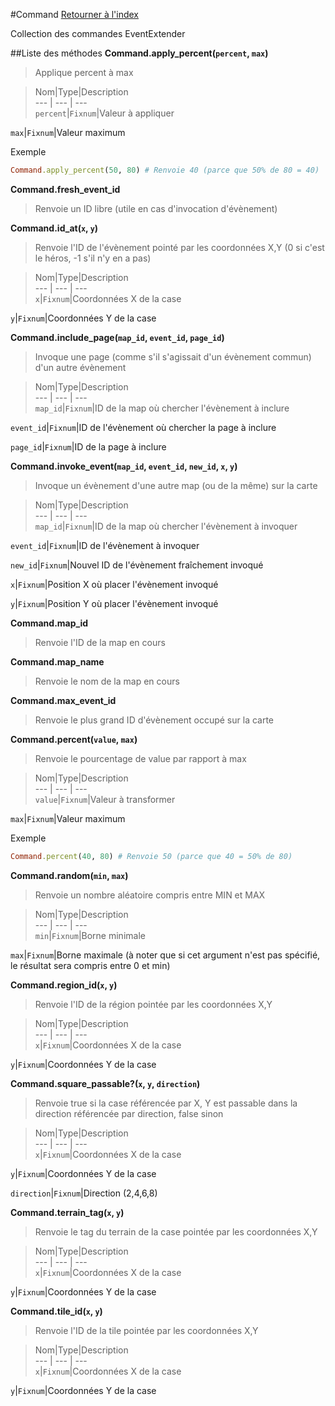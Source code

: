 #Command
[Retourner à l'index](README.md)

Collection des commandes EventExtender

##Liste des méthodes
**Command.apply_percent(`percent`, `max`)**

> Applique percent à max  
  
> Nom|Type|Description  
--- | --- | ---  
`percent`|`Fixnum`|Valeur à appliquer

`max`|`Fixnum`|Valeur maximum

  


Exemple  
```ruby  
Command.apply_percent(50, 80) # Renvoie 40 (parce que 50% de 80 = 40)  
```



**Command.fresh_event_id**

> Renvoie un ID libre (utile en cas d'invocation d'évènement)  
  
>   




**Command.id_at(`x`, `y`)**

> Renvoie l'ID de l'évènement pointé par les coordonnées X,Y (0 si c'est le héros, -1 s'il n'y en a pas)  
  
> Nom|Type|Description  
--- | --- | ---  
`x`|`Fixnum`|Coordonnées X de la case

`y`|`Fixnum`|Coordonnées Y de la case

  




**Command.include_page(`map_id`, `event_id`, `page_id`)**

> Invoque une page (comme s'il s'agissait d'un évènement commun) d'un autre évènement  
  
> Nom|Type|Description  
--- | --- | ---  
`map_id`|`Fixnum`|ID de la map où chercher l'évènement à inclure

`event_id`|`Fixnum`|ID de l'évènement où chercher la page à inclure

`page_id`|`Fixnum`|ID de la page à inclure

  




**Command.invoke_event(`map_id`, `event_id`, `new_id`, `x`, `y`)**

> Invoque un évènement d'une autre map (ou de la même) sur la carte  
  
> Nom|Type|Description  
--- | --- | ---  
`map_id`|`Fixnum`|ID de la map où chercher l'évènement à invoquer

`event_id`|`Fixnum`|ID de l'évènement à invoquer

`new_id`|`Fixnum`|Nouvel ID de l'évènement fraîchement invoqué

`x`|`Fixnum`|Position X où placer l'évènement invoqué

`y`|`Fixnum`|Position Y où placer l'évènement invoqué

  




**Command.map_id**

> Renvoie l'ID de la map en cours  
  
>   




**Command.map_name**

> Renvoie le nom de la map en cours  
  
>   




**Command.max_event_id**

> Renvoie le plus grand ID d'évènement occupé sur la carte  
  
>   




**Command.percent(`value`, `max`)**

> Renvoie le pourcentage de value par rapport à max  
  
> Nom|Type|Description  
--- | --- | ---  
`value`|`Fixnum`|Valeur à transformer

`max`|`Fixnum`|Valeur maximum

  


Exemple  
```ruby  
Command.percent(40, 80) # Renvoie 50 (parce que 40 = 50% de 80)  
```



**Command.random(`min`, `max`)**

> Renvoie un nombre aléatoire compris entre MIN et MAX  
  
> Nom|Type|Description  
--- | --- | ---  
`min`|`Fixnum`|Borne minimale

`max`|`Fixnum`|Borne maximale (à noter que si cet argument n'est pas spécifié, le résultat sera compris entre 0 et min)

  




**Command.region_id(`x`, `y`)**

> Renvoie l'ID de la région pointée par les coordonnées X,Y  
  
> Nom|Type|Description  
--- | --- | ---  
`x`|`Fixnum`|Coordonnées X de la case

`y`|`Fixnum`|Coordonnées Y de la case

  




**Command.square_passable?(`x`, `y`, `direction`)**

> Renvoie true si la case référencée par X, Y est passable dans la direction référencée par direction, false sinon  
  
> Nom|Type|Description  
--- | --- | ---  
`x`|`Fixnum`|Coordonnées X de la case

`y`|`Fixnum`|Coordonnées Y de la case

`direction`|`Fixnum`|Direction (2,4,6,8)

  




**Command.terrain_tag(`x`, `y`)**

> Renvoie le tag du terrain de la case pointée par les coordonnées X,Y  
  
> Nom|Type|Description  
--- | --- | ---  
`x`|`Fixnum`|Coordonnées X de la case

`y`|`Fixnum`|Coordonnées Y de la case

  




**Command.tile_id(`x`, `y`)**

> Renvoie l'ID de la tile pointée par les coordonnées X,Y  
  
> Nom|Type|Description  
--- | --- | ---  
`x`|`Fixnum`|Coordonnées X de la case

`y`|`Fixnum`|Coordonnées Y de la case

  




